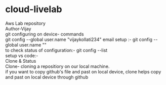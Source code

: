 # cloud-livelab
Aws Lab repository
<br>
Author-Vijay
<br>
git configuring on device- commands 
<br>
git config --global user.name "vijaykollati234"  email setup :- git config --global user.name ""
<br>
to check status of configuration:- git config --list
<br>
setup vs code:- 
<br>
Clone & Status
<br>
Clone- cloning a repositiory on our local machine.
<br>
if you want to copy github's file and past on local device, clone helps copy and past on local device through github

